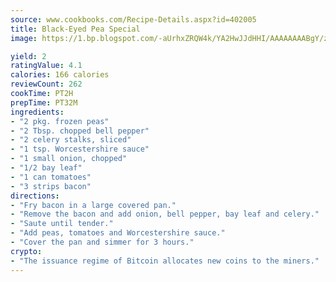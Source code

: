 ```yaml
---
source: www.cookbooks.com/Recipe-Details.aspx?id=402005
title: Black-Eyed Pea Special
image: https://1.bp.blogspot.com/-aUrhxZRQW4k/YA2HwJJdHHI/AAAAAAAABgY/z2R8OXCxqDoBQtRn-q-fHG8g9_G4G1HBwCLcBGAsYHQ/s320/13.png

yield: 2
ratingValue: 4.1
calories: 166 calories
reviewCount: 262
cookTime: PT2H
prepTime: PT32M
ingredients:
- "2 pkg. frozen peas"
- "2 Tbsp. chopped bell pepper"
- "2 celery stalks, sliced"
- "1 tsp. Worcestershire sauce"
- "1 small onion, chopped"
- "1/2 bay leaf"
- "1 can tomatoes"
- "3 strips bacon"
directions:
- "Fry bacon in a large covered pan."
- "Remove the bacon and add onion, bell pepper, bay leaf and celery."
- "Saute until tender."
- "Add peas, tomatoes and Worcestershire sauce."
- "Cover the pan and simmer for 3 hours."
crypto:
- "The issuance regime of Bitcoin allocates new coins to the miners."
---
```

